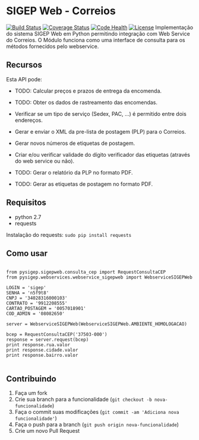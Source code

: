 SIGEP Web - Correios
====================
[![Build Status](https://travis-ci.org/mstuttgart/python-sigep.svg?branch=develop)](https://travis-ci.org/mstuttgart/python-sigep)
[![Coverage Status](https://coveralls.io/repos/github/mstuttgart/python-sigep/badge.svg?branch=develop)](https://coveralls.io/github/mstuttgart/python-sigep?branch=develop)
[![Code Health](https://landscape.io/github/mstuttgart/python-sigep/develop/landscape.svg?style=flat)](https://landscape.io/github/mstuttgart/python-sigep/develop)
[![License](https://img.shields.io/badge/license-MIT-blue.svg)](https://raw.githubusercontent.com/kefir500/ghstats/master/LICENSE)
Implementação do sistema SIGEP Web em Python permitindo integração com Web 
Service do Correios. O Módulo funciona como uma interface de consulta para os 
métodos fornecidos pelo webservice.

Recursos
--------
Esta API pode:

* TODO: Calcular preços e prazos de entrega da encomenda.

* TODO: Obter os dados de rastreamento das encomendas.

* Verificar se um tipo de serviço (Sedex, PAC, ...) é permitido entre dois endereços.  
 
* Gerar e enviar o XML da pre-lista de postagem (PLP) para o Correios.   

* Gerar novos números de etiquetas de postagem. 

* Criar e/ou verificar validade do dígito verificador das etiquetas (através do web service ou não).   

* TODO: Gerar o relatório da PLP no formato PDF.   

* TODO: Gerar as etiquetas de postagem no formato PDF.

Requisitos
----------

* python 2.7
* requests 

Instalação do requests: `sudo pip install requests`

Como usar
---------

<pre lang="python"><code>
from pysigep.sigepweb.consulta_cep import RequestConsultaCEP
from pysigep.webservices.webservice_sigepweb import WebserviceSIGEPWeb

LOGIN = 'sigep'
SENHA = 'n5f9t8'
CNPJ = '34028316000103'
CONTRATO = '9912208555'
CARTAO_POSTAGEM = '0057018901'
COD_ADMIN = '08082650'

server = WebserviceSIGEPWeb(WebserviceSIGEPWeb.AMBIENTE_HOMOLOGACAO)

bcep = RequestConsultaCEP('37503-000')
response = server.request(bcep)
print response.rua.valor
print response.cidade.valor
print response.bairro.valor

</code></pre>

Contribuindo
------------

1. Faça um fork
2. Crie sua branch para a funcionalidade (`git checkout -b nova-funcionalidade`)
3. Faça o commit suas modificações (`git commit -am 'Adiciona nova funcionalidade'`)
4. Faça o push para a branch (`git push origin nova-funcionalidade`)
5. Crie um novo Pull Request

